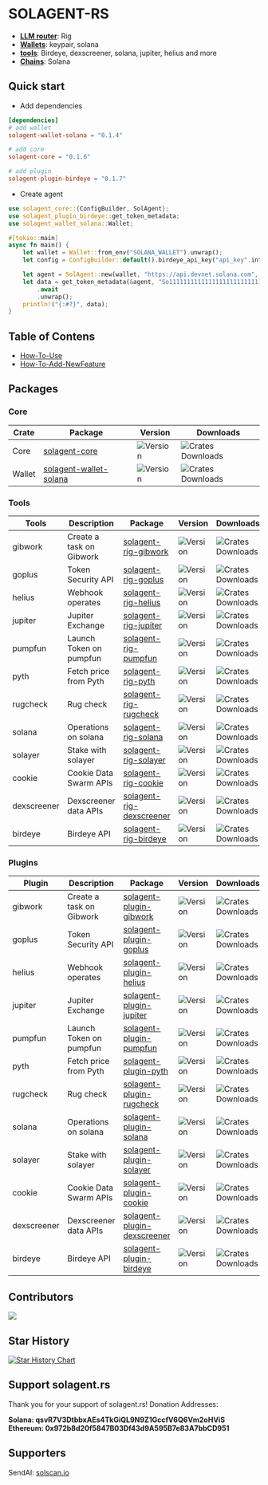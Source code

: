 

# SOLAGENT-RS
* **[LLM router]()**: Rig
* **[Wallets]()**: keypair, solana
* **[tools]()**: Birdeye, dexscreener, solana, jupiter, helius and more
* **[Chains]()**: Solana

## Quick start
* Add dependencies
```toml
[dependencies]
# add wallet
solagent-wallet-solana = "0.1.4"

# add core
solagent-core = "0.1.6"

# add plugin
solagent-plugin-birdeye = "0.1.7"
```
* Create agent
```rust
use solagent_core::{ConfigBuilder, SolAgent};
use solagent_plugin_birdeye::get_token_metadata;
use solagent_wallet_solana::Wallet;

#[tokio::main]
async fn main() {
    let wallet = Wallet::from_env("SOLANA_WALLET").unwrap();
    let config = ConfigBuilder::default().birdeye_api_key("api_key".into()).build();

    let agent = SolAgent::new(wallet, "https://api.devnet.solana.com", config);
    let data = get_token_metadata(&agent, "So11111111111111111111111111111111111111112")
        .await
        .unwrap();
    println!("{:#?}", data);
}
```
## Table of Contens
* [How-To-Use](./docs/how-to-usage.md)
* [How-To-Add-NewFeature](./docs/hot-to-add-feature.md)


## Packages
### Core
| Crate | Package | Version | Downloads |
| --- | --- | --- | --- |
| Core | [solagent-core](https://crates.io/crates/solagent-core) | ![Version](https://img.shields.io/crates/v/solagent-core) | ![Crates Downloads](https://img.shields.io/crates/d/solagent-core?logo=rust)
| Wallet | [solagent-wallet-solana](https://crates.io/crates/solagent-wallet-solana) | ![Version](https://img.shields.io/crates/v/solagent-wallet-solana) | ![Crates Downloads](https://img.shields.io/crates/d/solagent-wallet-solana?logo=rust)

### Tools
| Tools | Description | Package | Version | Downloads |
| --- | --- | --- | --- | --- | 
| gibwork | Create a task on Gibwork | [solagent-rig-gibwork](https://crates.io/crates/solagent-rig-gibwork) | ![Version](https://img.shields.io/crates/v/solagent-rig-gibwork) | ![Crates Downloads](https://img.shields.io/crates/d/solagent-rig-gibwork?logo=rust) |
| goplus | Token Security API | [solagent-rig-goplus](https://crates.io/crates/solagent-rig-goplus) | ![Version](https://img.shields.io/crates/v/solagent-rig-goplus) |![Crates Downloads](https://img.shields.io/crates/d/solagent-rig-goplus?logo=rust) |
| helius | Webhook operates  | [solagent-rig-helius](https://crates.io/crates/solagent-rig-helius) | ![Version](https://img.shields.io/crates/v/solagent-rig-helius) |![Crates Downloads](https://img.shields.io/crates/d/solagent-rig-helius?logo=rust) |
| jupiter | Jupiter Exchange  | [solagent-rig-jupiter](https://crates.io/crates/solagent-rig-jupiter) | ![Version](https://img.shields.io/crates/v/solagent-rig-jupiter) |![Crates Downloads](https://img.shields.io/crates/d/solagent-rig-jupiter?logo=rust) |
| pumpfun | Launch Token on pumpfun  | [solagent-rig-pumpfun](https://crates.io/crates/solagent-rig-pumpfun) | ![Version](https://img.shields.io/crates/v/solagent-rig-pumpfun) |![Crates Downloads](https://img.shields.io/crates/d/solagent-rig-pumpfun?logo=rust) |
| pyth | Fetch price from Pyth  | [solagent-rig-pyth](https://crates.io/crates/solagent-rig-pyth) | ![Version](https://img.shields.io/crates/v/solagent-rig-pyth) |![Crates Downloads](https://img.shields.io/crates/d/solagent-rig-pyth?logo=rust) |
| rugcheck | Rug check | [solagent-rig-rugcheck](https://crates.io/crates/solagent-rig-rugcheck) | ![Version](https://img.shields.io/crates/v/solagent-rig-rugcheck) |![Crates Downloads](https://img.shields.io/crates/d/solagent-rig-rugcheck?logo=rust) |
| solana | Operations on solana | [solagent-rig-solana](https://crates.io/crates/solagent-rig-solana) | ![Version](https://img.shields.io/crates/v/solagent-rig-solana) |![Crates Downloads](https://img.shields.io/crates/d/solagent-rig-solana?logo=rust) |
| solayer | Stake with solayer | [solagent-rig-solayer](https://crates.io/crates/solagent-rig-solayer) | ![Version](https://img.shields.io/crates/v/solagent-rig-solayer) |![Crates Downloads](https://img.shields.io/crates/d/solagent-rig-solayer?logo=rust) |
| cookie | Cookie Data Swarm APIs | [solagent-rig-cookie](https://crates.io/crates/solagent-rig-cookie) | ![Version](https://img.shields.io/crates/v/solagent-rig-cookie) |![Crates Downloads](https://img.shields.io/crates/d/solagent-rig-cookie?logo=rust) |
| dexscreener | Dexscreener data APIs | [solagent-rig-dexscreener](https://crates.io/crates/solagent-rig-dexscreener) | ![Version](https://img.shields.io/crates/v/solagent-rig-dexscreener) |![Crates Downloads](https://img.shields.io/crates/d/solagent-rig-dexscreener?logo=rust) |
| birdeye | Birdeye API | [solagent-rig-birdeye](https://crates.io/crates/solagent-rig-birdeye) | ![Version](https://img.shields.io/crates/v/solagent-rig-birdeye) |![Crates Downloads](https://img.shields.io/crates/d/solagent-rig-birdeye?logo=rust) |
 

### Plugins
| Plugin | Description | Package | Version | Downloads |
| --- | --- | --- | --- | --- |
| gibwork | Create a task on Gibwork | [solagent-plugin-gibwork](https://crates.io/crates/solagent-plugin-gibwork) | ![Version](https://img.shields.io/crates/v/solagent-plugin-gibwork) | ![Crates Downloads](https://img.shields.io/crates/d/solagent-plugin-gibwork?logo=rust) |
| goplus | Token Security API | [solagent-plugin-goplus](https://crates.io/crates/solagent-plugin-goplus) | ![Version](https://img.shields.io/crates/v/solagent-plugin-goplus) | ![Crates Downloads](https://img.shields.io/crates/d/solagent-plugin-goplus?logo=rust) |
| helius | Webhook operates  | [solagent-plugin-helius](https://crates.io/crates/solagent-plugin-helius) | ![Version](https://img.shields.io/crates/v/solagent-plugin-helius) | ![Crates Downloads](https://img.shields.io/crates/d/solagent-plugin-helius?logo=rust) |
| jupiter | Jupiter Exchange  | [solagent-plugin-jupiter](https://crates.io/crates/solagent-plugin-jupiter) | ![Version](https://img.shields.io/crates/v/solagent-plugin-jupiter) | ![Crates Downloads](https://img.shields.io/crates/d/solagent-plugin-jupiter?logo=rust) |
| pumpfun | Launch Token on pumpfun  | [solagent-plugin-pumpfun](https://crates.io/crates/solagent-plugin-pumpfun) | ![Version](https://img.shields.io/crates/v/solagent-plugin-pumpfun) | ![Crates Downloads](https://img.shields.io/crates/d/solagent-plugin-pumpfun?logo=rust) |
| pyth | Fetch price from Pyth  | [solagent-plugin-pyth](https://crates.io/crates/solagent-plugin-pyth) | ![Version](https://img.shields.io/crates/v/solagent-plugin-pyth) | ![Crates Downloads](https://img.shields.io/crates/d/solagent-plugin-pyth?logo=rust) |
| rugcheck | Rug check | [solagent-plugin-rugcheck](https://crates.io/crates/solagent-plugin-rugcheck) | ![Version](https://img.shields.io/crates/v/solagent-plugin-rugcheck) | ![Crates Downloads](https://img.shields.io/crates/d/solagent-plugin-rugcheck?logo=rust) |
| solana | Operations on solana | [solagent-plugin-solana](https://crates.io/crates/solagent-plugin-solana) | ![Version](https://img.shields.io/crates/v/solagent-plugin-solana) | ![Crates Downloads](https://img.shields.io/crates/d/solagent-plugin-solana?logo=rust) |
| solayer | Stake with solayer | [solagent-plugin-solayer](https://crates.io/crates/solagent-plugin-solayer) | ![Version](https://img.shields.io/crates/v/solagent-plugin-solayer) | ![Crates Downloads](https://img.shields.io/crates/d/solagent-plugin-solayer?logo=rust) |
| cookie | Cookie Data Swarm APIs | [solagent-plugin-cookie](https://crates.io/crates/solagent-plugin-cookie) | ![Version](https://img.shields.io/crates/v/solagent-plugin-cookie) | ![Crates Downloads](https://img.shields.io/crates/d/solagent-plugin-cookie?logo=rust) |
| dexscreener | Dexscreener data APIs | [solagent-plugin-dexscreener](https://crates.io/crates/solagent-plugin-dexscreener) | ![Version](https://img.shields.io/crates/v/solagent-plugin-dexscreener) | ![Crates Downloads](https://img.shields.io/crates/d/solagent-plugin-dexscreener?logo=rust) |
| birdeye | Birdeye API | [solagent-plugin-birdeye](https://crates.io/crates/solagent-plugin-birdeye) | ![Version](https://img.shields.io/crates/v/solagent-plugin-birdeye) | ![Crates Downloads](https://img.shields.io/crates/d/solagent-plugin-birdeye?logo=rust) |
 

## Contributors

<a href="https://github.com/zTgx/solagent.rs/graphs/contributors">
  <img src="https://contrib.rocks/image?repo=zTgx/solagent.rs" />
</a>

## Star History

[![Star History Chart](https://api.star-history.com/svg?repos=solagentlabs/solagent-rs&type=Date)](https://www.star-history.com/#solagentlabs/solagent-rs&Date)

## Support solagent.rs
Thank you for your support of solagent.rs! Donation Addresses:    

**Solana: qsvR7V3DtbbxAEs4TkGiQL9N9Z1GccfV6Q6Vm2oHViS**  
**Ethereum: 0x972b8d20f5847B03Df43d9A595B7e83A7bbCD951**  

## Supporters  
SendAI: [solscan.io](https://solscan.io/tx/nf3B1zaTZcLuCLVTkLFHuTqjVjLUwXHkCnN3Tdm7PHSDunjJD6tZHYHgijJKbCcchHaxVYWM4uEgieQyLjRBCR4)  

